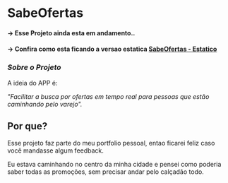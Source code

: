# SabeOfertas

#### -> Esse Projeto ainda esta em andamento..
#### -> Confira como esta ficando a versao estatica [SabeOfertas - Estatico](https://frontsabeofertas-estatico.netlify.com/)

### _Sobre o Projeto_

A ideia do APP é:

_"Facilitar a busca por ofertas em tempo real para pessoas que estão caminhando pelo varejo"._

## Por que?

Esse projeto faz parte do meu portfolio pessoal, entao ficarei feliz caso você mandasse algum feedback.

Eu estava caminhando no centro da minha cidade e pensei como poderia saber todas as promoções, sem precisar andar pelo calçadão todo.
